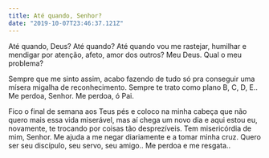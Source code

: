 ```yaml
---
title: Até quando, Senhor?
date: "2019-10-07T23:46:37.121Z"
---
```


Até quando, Deus? Até quando? Até quando vou me rastejar, humilhar e mendigar por atenção, afeto, amor dos outros? Meu Deus. Qual o meu problema?

Sempre que me sinto assim, acabo fazendo de tudo só pra conseguir uma mísera migalha de reconhecimento. Sempre te trato como plano B, C, D, E.. Me perdoa, Senhor. Me perdoa, ó Pai.

Fico o final de semana aos Teus pés e coloco na minha cabeça que não quero mais essa vida miserável, mas aí chega um novo dia e aqui estou eu, novamente, te trocando por coisas tão desprezíveis. Tem misericórdia de mim, Senhor. Me ajuda a me negar diariamente e a tomar minha cruz. Quero ser seu discípulo, seu servo, seu amigo.. Me perdoa
e me resgata..